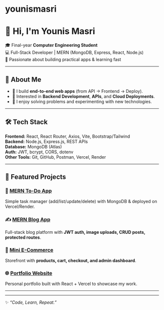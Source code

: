 # younismasri
# 👋 Hi, I'm Younis Masri  

🎓 Final-year **Computer Engineering Student**  
💻 Full-Stack Developer | MERN (MongoDB, Express, React, Node.js)  
🚀 Passionate about building practical apps & learning fast  

---

## 🌟 About Me
- 🔹 I build **end-to-end web apps** (from API → Frontend → Deploy).  
- 🔹 Interested in **Backend Development**, **APIs**, and **Cloud Deployments**.  
- 🔹 I enjoy solving problems and experimenting with new technologies.  

---

## 🛠️ Tech Stack
**Frontend:** React, React Router, Axios, Vite, Bootstrap/Tailwind  
**Backend:** Node.js, Express.js, REST APIs  
**Database:** MongoDB (Atlas)  
**Auth:** JWT, bcrypt, CORS, dotenv  
**Other Tools:** Git, GitHub, Postman, Vercel, Render  

---

## 📂 Featured Projects
### 📝 [MERN To-Do App](https://github.com/USERNAME/mern-todo-app)
Simple task manager (add/list/update/delete) with MongoDB & deployed on Vercel/Render.  

### ✍️ [MERN Blog App](https://github.com/USERNAME/mern-blog-app)
Full-stack blog platform with **JWT auth, image uploads, CRUD posts, protected routes**.  

### 🛒 [Mini E-Commerce](https://github.com/USERNAME/mini-ecommerce)
Storefront with **products, cart, checkout, and admin dashboard**.  

### 🌐 [Portfolio Website](https://github.com/USERNAME/portfolio)
Personal portfolio built with React + Vercel to showcase my work.  

---



---
✨ *“Code, Learn, Repeat.”*  
